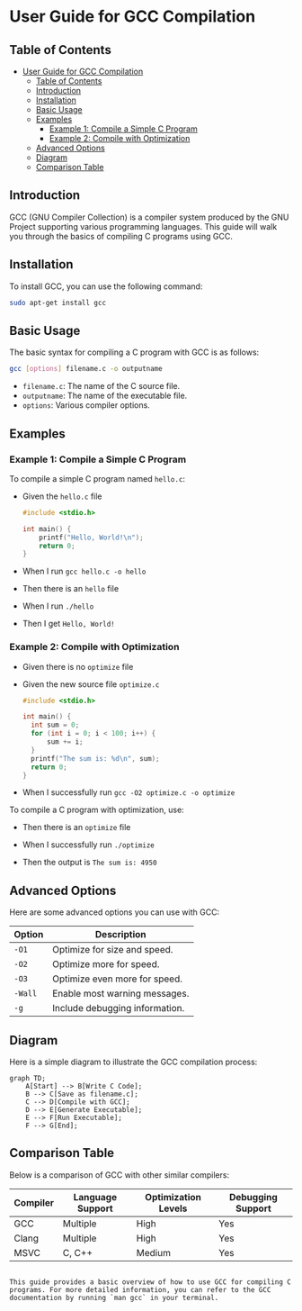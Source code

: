 # User Guide for GCC Compilation

## Table of Contents
- [User Guide for GCC Compilation](#user-guide-for-gcc-compilation)
  - [Table of Contents](#table-of-contents)
  - [Introduction](#introduction)
  - [Installation](#installation)
  - [Basic Usage](#basic-usage)
  - [Examples](#examples)
    - [Example 1: Compile a Simple C Program](#example-1-compile-a-simple-c-program)
    - [Example 2: Compile with Optimization](#example-2-compile-with-optimization)
  - [Advanced Options](#advanced-options)
  - [Diagram](#diagram)
  - [Comparison Table](#comparison-table)

## Introduction
GCC (GNU Compiler Collection) is a compiler system produced by the GNU Project supporting various programming languages. This guide will walk you through the basics of compiling C programs using GCC.

## Installation
To install GCC, you can use the following command:

```bash
sudo apt-get install gcc
```

## Basic Usage
The basic syntax for compiling a C program with GCC is as follows:

```bash
gcc [options] filename.c -o outputname
```

- `filename.c`: The name of the C source file.
- `outputname`: The name of the executable file.
- `options`: Various compiler options.

## Examples

### Example 1: Compile a Simple C Program
To compile a simple C program named `hello.c`:

- Given the `hello.c` file
  ```c
  #include <stdio.h>

  int main() {
      printf("Hello, World!\n");
      return 0;
  }
  ```
- When I run `gcc hello.c -o hello`
- Then there is an `hello` file

- When I run `./hello` 
- Then I get `Hello, World!`
  

### Example 2: Compile with Optimization
- Given there is no `optimize` file
- Given the new source file `optimize.c` 
  ~~~c
  #include <stdio.h>

  int main() {
    int sum = 0;
    for (int i = 0; i < 100; i++) {
        sum += i;
    }
    printf("The sum is: %d\n", sum);
    return 0;
  }
  ~~~

- When I successfully run `gcc -O2 optimize.c -o optimize`

To compile a C program with optimization, use:

- Then there is an `optimize` file

- When I successfully run `./optimize`
  
- Then the output is  `The sum is: 4950` 



## Advanced Options
Here are some advanced options you can use with GCC:

| Option | Description |
|--------|-------------|
| `-O1`  | Optimize for size and speed. |
| `-O2`  | Optimize more for speed. |
| `-O3`  | Optimize even more for speed. |
| `-Wall`| Enable most warning messages. |
| `-g`   | Include debugging information. |

## Diagram
Here is a simple diagram to illustrate the GCC compilation process:

```mermaid
graph TD;
    A[Start] --> B[Write C Code];
    B --> C[Save as filename.c];
    C --> D[Compile with GCC];
    D --> E[Generate Executable];
    E --> F[Run Executable];
    F --> G[End];
```

## Comparison Table
Below is a comparison of GCC with other similar compilers:

| Compiler | Language Support | Optimization Levels | Debugging Support |
|----------|------------------|---------------------|-------------------|
| GCC      | Multiple         | High                | Yes               |
| Clang    | Multiple         | High                | Yes               |
| MSVC     | C, C++           | Medium              | Yes               |
```

This guide provides a basic overview of how to use GCC for compiling C programs. For more detailed information, you can refer to the GCC documentation by running `man gcc` in your terminal.
